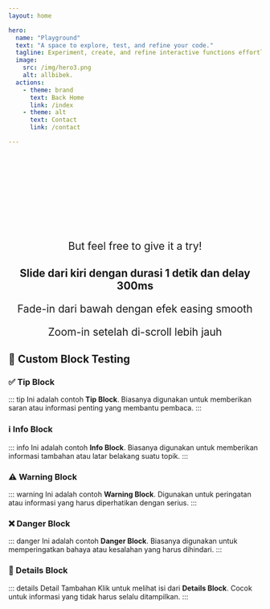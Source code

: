 ```yaml
---
layout: home

hero:
  name: "Playground"
  text: "A space to explore, test, and refine your code."
  tagline: Experiment, create, and refine interactive functions effortlessly. Explore coding, creativity, and problem-solving in a hands-on environment designed for learning and innovation.
  image:
    src: /img/hero3.png
    alt: allbibek.
  actions:
    - theme: brand
      text: Back Home
      link: /index
    - theme: alt
      text: Contact
      link: /contact

---
```


<script setup>
import NotFound from '../.vitepress/theme/components/NotFound.vue';
import TabsComponent from '../.vitepress/theme/components/Tabs.vue';
import Chart from '../.vitepress/theme/components/Chart.vue';
</script>

<NotFound />

<div class="play-title" data-aos="fade-up">
  <h1>This Playground is still<br>a Work in Progress</h1>
  <p> But feel free to give it a try! </p>

<ClientOnly>
  <TabsComponent />
</ClientOnly>

<ClientOnly>
  <Chart />
</ClientOnly>

<div data-aos="fade-right" data-aos-delay="300">
  <h2 style= "text-align: center">Slide dari kiri dengan durasi 1 detik dan delay 300ms</h2>
</div>

<div data-aos="fade-up" data-aos-delay="600">
  <p>Fade-in dari bawah dengan efek easing smooth</p>
</div>

<div data-aos="zoom-in" data-aos-offset="300">
  <p>Zoom-in setelah di-scroll lebih jauh</p>
</div>
</div>

## 📌 Custom Block Testing

### ✅ Tip Block
::: tip
Ini adalah contoh **Tip Block**. Biasanya digunakan untuk memberikan saran atau informasi penting yang membantu pembaca.
:::

### ℹ️ Info Block
::: info
Ini adalah contoh **Info Block**. Biasanya digunakan untuk memberikan informasi tambahan atau latar belakang suatu topik.
:::

### ⚠️ Warning Block
::: warning
Ini adalah contoh **Warning Block**. Digunakan untuk peringatan atau informasi yang harus diperhatikan dengan serius.
:::

### ❌ Danger Block
::: danger
Ini adalah contoh **Danger Block**. Biasanya digunakan untuk memperingatkan bahaya atau kesalahan yang harus dihindari.
:::

### 📖 Details Block
::: details Detail Tambahan
Klik untuk melihat isi dari **Details Block**. Cocok untuk informasi yang tidak harus selalu ditampilkan.
:::

<pdfmake />

<style scoped>

  .play-title h1 {
    font-family: 'Manrope', sans-serif;
    font-size: 2.5rem;
    font-weight: 900;
    letter-spacing: -0.05em;
    line-height: 1.3;
    color: transparent;
    background: var(--hero-text-gradient-light);
    -webkit-background-clip: text;
    background-clip: text;
    text-align: center;
  }

  html.dark .play-title h1 {
    background: var(--hero-text-gradient-dark);
    -webkit-background-clip: text;
    background-clip: text;
  }

  .play-title p {
    text-align: center;
    font-size: 1.3rem;
  }

@media (max-width: 768px) {
  .play-title h1 { font-size: 2rem; }
  .play-title h2 { font-size: 2rem; }
  .play-title p { font-size: 1rem; }
}

</style>
